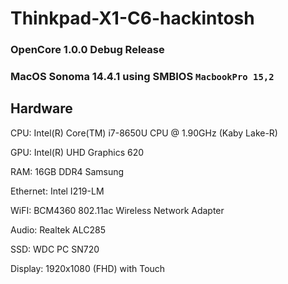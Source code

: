 # Thinkpad-X1-C6-hackintosh
### OpenCore 1.0.0 Debug Release
### MacOS Sonoma 14.4.1 using SMBIOS `MacbookPro 15,2`
## Hardware
CPU: Intel(R) Core(TM) i7-8650U CPU @ 1.90GHz (Kaby Lake-R)

GPU: Intel(R) UHD Graphics 620

RAM: 16GB DDR4 Samsung

Ethernet: Intel I219-LM

WiFI: BCM4360 802.11ac Wireless Network Adapter

Audio: Realtek ALC285

SSD: WDC PC SN720 

Display: 1920x1080 (FHD) with Touch
